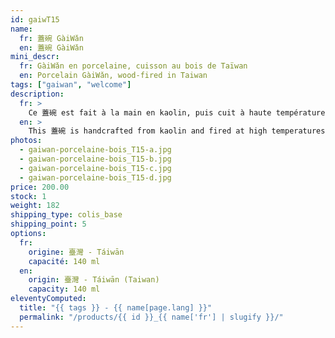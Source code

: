```yaml
---
id: gaiwT15
name:
  fr: 蓋碗 GàiWǎn
  en: 蓋碗 GàiWǎn
mini_descr:
  fr: GàiWǎn en porcelaine, cuisson au bois de Taïwan
  en: Porcelain GàiWǎn, wood-fired in Taiwan
tags: ["gaiwan", "welcome"]
description:
  fr: >
    Ce 蓋碗 est fait à la main en kaolin, puis cuit à haute température dans un four à bois. Les marques laissées par le feu et les cendres tombées lui donnent un caractère unique et vivant.<!--more--> Avec sa forme traditionnelle et ses détails imprévisibles, il devient un compagnon de thé plein de charme, simple et absolument incomparable.
  en: >
    This 蓋碗 is handcrafted from kaolin and fired at high temperatures in a wood-fired kiln. The marks left by the fire and falling ash give it a unique and vibrant character.<!--more--> With its traditional shape and unpredictable details, it becomes a tea companion full of charm—simple, yet truly one of a kind.
photos:
  - gaiwan-porcelaine-bois_T15-a.jpg
  - gaiwan-porcelaine-bois_T15-b.jpg
  - gaiwan-porcelaine-bois_T15-c.jpg
  - gaiwan-porcelaine-bois_T15-d.jpg
price: 200.00
stock: 1
weight: 182
shipping_type: colis_base
shipping_point: 5
options:
  fr:
    origine: 臺灣 - Táiwān
    capacité: 140 ml
  en:
    origin: 臺灣 - Táiwān (Taiwan)
    capacity: 140 ml
eleventyComputed:
  title: "{{ tags }} - {{ name[page.lang] }}"
  permalink: "/products/{{ id }}_{{ name['fr'] | slugify }}/"
---
```

